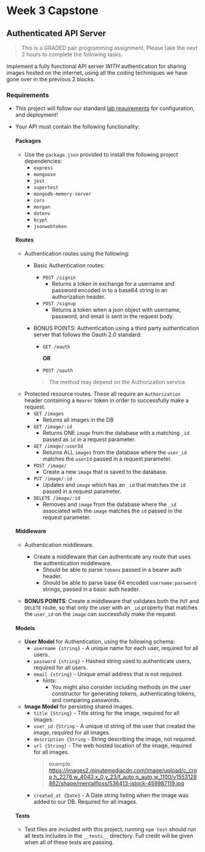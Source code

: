 # Week 3 Capstone

## Authenticated API Server

> This is a GRADED pair programming assignment.  Please take the next 2 hours to complete the following tasks.

Implement a fully functional API server *WITH* authentication for sharing images hosted on the internet, using all the coding techiniques we have gone over in the previous 2 blocks.

### Requirements
- This project will follow our standard [lab requirements](https://github.com/codefellows/seattle-javascript-401d32/blob/master/reference/submission-instructions/labs/README.md) for configuration, and deployment!
- Your API must contain the following functionality:

    #### Packages
    - Use the `package.json` provided to install the following project dependencies:
        - `express`
        - `mongoose`
        - `jest`
        - `supertest`
        - `mongodb-memory-server`
        - `cors`
        - `morgan`
        - `dotenv`
        - `bcypt`
        - `jsonwebtoken`

    #### Routes
    - Authentication routes using the following:
        - Basic Authentication routes:
            - `POST /signin`
                - Returns a token in exchange for a username and password encoded in to a base64 string in an authorization header.
            - `POST /signup`
                - Returns a token when a json object with username, password, and email is sent in the request body.   
            
        - BONUS POINTS: Authentication using a third party authentication server that follows the Oauth 2.0 standard:
            - `GET /oauth` 
                
                **OR**
            - `POST /oauth` 
            > The method may depend on the Authorization service.
    - Protected resource routes.  These all require an `Authorization` header containing a `Bearer` token in order to successfully make a request.
        - `GET /images`
            - Returns all images in the DB 
        - `GET /image/:id` 
            - Returns ONE `image` from the database with a matching `_id` passed as `id` in a request parameter. 
        - `GET /image/:userId`
            - Returns ALL `images` from the database where the `user_id` matches the `userId` passed in a request parameter. 
        - `POST /image/`
            - Create a new `image` that is saved to the database.
        - `PUT /image/:id`
            - Updates and `image` which has an `_id` that matches the `id` passed in a request parameter. 
        - `DELETE /image/:id`
            - Removes and `image` from the database where the `_id` associated with the `image` matches the `id` passed in the request parameter.
            
    #### Middleware
    - Authentication middleware.
        - Create a middleware that can authenticate any route that uses the authentication middleware.
            - Should be able to parse `tokens` passed in a bearer auth header.
            - Should be able to parse base 64 encoded `username:password` strings, passed in a basic auth header.
            
    - **BONUS POINTS**: Create a middleware that validates both the `PUT` and `DELETE` route, so that only the user with an `_id` property that matches the `user_id` on the `image` can successfully make the request.
     
    #### Models
    - **User Model** for Authentication, using the following schema:
        - `username {string}` - A unique name for each user, required for all users.
        - `password {string}` - Hashed string used to authenticate users, required for all users.
        - `email {string}` - Unique email address that is not required.
            - hints:
                - You might also consider including methods on the user constructor for generating tokens, authenticating tokens, and comparing passwords. 
    - **Image Model** for persisting shared images.
        - `title {String}` - Title string for the image, required for all images.
        - `user_id {String` - A unique id string of the user that created the image, required for all images. 
        - `description {String` - String describing the image, not required.
        - `url {String}` - The web hosted location of the image, required for all images. 
            > example: https://images2.minutemediacdn.com/image/upload/c_crop,h_2276,w_4043,x_0,y_23/f_auto,q_auto,w_1100/v1553128862/shape/mentalfloss/536413-istock-459987119.jpg
        - `created_at {Date}` - A Date string listing when the image was added to our DB.  Required for all images.
    
    #### Tests
    - Test files are included with this project,  running `npm test` should run all tests includes in the `__tests__` directory.  Full credit will be given when all of these tests are passing.
        

